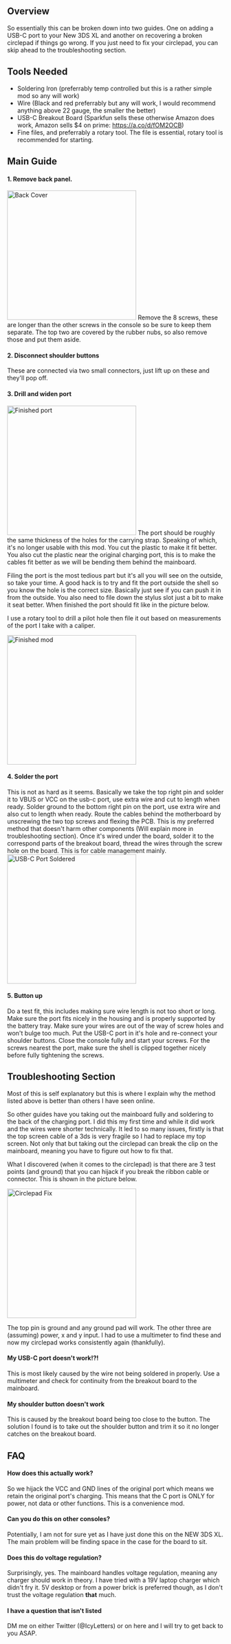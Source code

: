 ## Overview

So essentially this can be broken down into two guides. One on adding a USB-C port to your New 3DS XL and another on recovering a broken circlepad if things go wrong. If you just need to fix your circlepad, you can skip ahead to the troubleshooting section.

## Tools Needed
 - Soldering Iron (preferrably temp controlled but this is a rather simple mod so any will work)  
 - Wire (Black and red preferrably but any will work, I would recommend anything above 22 gauge, the smaller the better)  
 - USB-C Breakout Board (Sparkfun sells these otherwise Amazon does work, Amazon sells $4 on prime: https://a.co/d/fOM2OCB)
 - Fine files, and preferrably a rotary tool. The file is essential, rotary tool is recommended for starting.

## Main Guide

#### 1. Remove back panel.  
<img src="/images/IMG_0939.JPEG" alt="Back Cover" width="300" />
Remove the 8 screws, these are longer than the other screws in the console so be sure to keep them separate. The top two are covered by the rubber nubs, so also remove those and put them aside.

#### 2. Disconnect shoulder buttons
  These are connected via two small connectors, just lift up on these and they'll pop off.
  
#### 3. Drill and widen port
<img src="/images/IMG_0941.JPEG" alt="Finished port" width="300" />
The port should be roughly the same thickness of the holes for the carrying strap. Speaking of which, it's no longer usable with this mod. You cut the plastic to make it fit better. You also cut the plastic near the original charging port, this is to make the cables fit better as we will be bending them behind the mainboard.  

Filing the port is the most tedious part but it's all you will see on the outside, so take your time. A good hack is to try and fit the port outside the shell so you know the hole is the correct size. Basically just see if you can push it in from the outside. You also need to file down the stylus slot just a bit to make it seat better. When finished the port should fit like in the picture below.  

I use a rotary tool to drill a pilot hole then file it out based on measurements of the port I take with a caliper.

<img src="/images/IMG_0940.JPEG" alt="Finished mod" width="300" />

#### 4. Solder the port
This is not as hard as it seems. Basically we take the top right pin and solder it to VBUS or VCC on the usb-c port, use extra wire and cut to length when ready. Solder ground to the bottom right pin on the port, use extra wire and also cut to length when ready. Route the cables behind the motherboard by unscrewing the two top screws and flexing the PCB. This is my preferred method that doesn't harm other components (Will explain more in troubleshooting section). Once it's wired under the board, solder it to the correspond parts of the breakout board, thread the wires through the screw hole on the board. This is for cable management mainly.  
<img src="/images/IMG_0942.JPEG" alt="USB-C Port Soldered" width="300" />

#### 5. Button up

Do a test fit, this includes making sure wire length is not too short or long. Make sure the port fits nicely in the housing and is properly supported by the battery tray. Make sure your wires are out of the way of screw holes and won't bulge too much. Put the USB-C port in it's hole and re-connect your shoulder buttons. Close the console fully and start your screws. For the screws nearest the port, make sure the shell is clipped together nicely before fully tightening the screws.

## Troubleshooting Section

Most of this is self explanatory but this is where I explain why the method listed above is better than others I have seen online.  

So other guides have you taking out the mainboard fully and soldering to the back of the charging port. I did this my first time and while it did work and the wires were shorter technically. It led to so many issues, firstly is that the top screen cable of a 3ds is very fragile so I had to replace my top screen. Not only that but taking out the circlepad can break the clip on the mainboard, meaning you have to figure out how to fix that.  

What I discovered (when it comes to the circlepad) is that there are 3 test points (and ground) that you can hijack if you break the ribbon cable or connector. This is shown in the picture below.  

<img src="/images/IMG_0936.JPEG" alt="Circlepad Fix" width="300" />

The top pin is ground and any ground pad will work. The other three are (assuming) power, x and y input. I had to use a multimeter to find these and now my circlepad works consistently again (thankfully).  

#### My USB-C port doesn't work!?!

This is most likely caused by the wire not being soldered in properly. Use a multimeter and check for continuity from the breakout board to the mainboard.

#### My shoulder button doesn't work

This is caused by the breakout board being too close to the button. The solution I found is to take out the shoulder button and trim it so it no longer catches on the breakout board.

## FAQ

#### How does this actually work?

So we hijack the VCC and GND lines of the original port which means we retain the original port's charging. This means that the C port is ONLY for power, not data or other functions. This is a convenience mod.

#### Can you do this on other consoles?

Potentially, I am not for sure yet as I have just done this on the NEW 3DS XL. The main problem will be finding space in the case for the board to sit.

#### Does this do voltage regulation?

Surprisingly, yes. The mainboard handles voltage regulation, meaning any charger should work in theory. I have tried with a 19V laptop charger which didn't fry it. 5V desktop or from a power brick is preferred though, as I don't trust the voltage regulation **that** much.

#### I have a question that isn't listed

DM me on either Twitter (@IcyLetters) or on here and I will try to get back to you ASAP.
